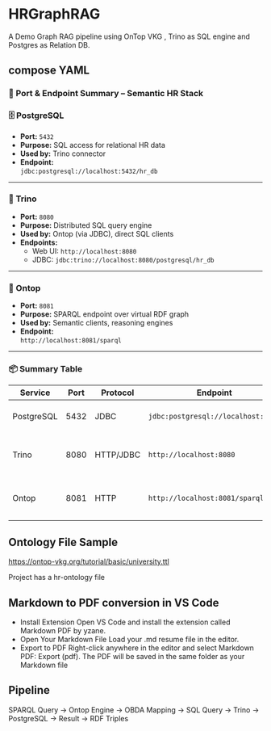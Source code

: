 # HRGraphRAG
A Demo Graph RAG pipeline using OnTop VKG , Trino as SQL engine and Postgres as Relation DB.

## compose YAML
### 🔌 Port & Endpoint Summary – Semantic HR Stack

### 🗄️ PostgreSQL

- **Port:** `5432`  
- **Purpose:** SQL access for relational HR data  
- **Used by:** Trino connector  
- **Endpoint:**  
  `jdbc:postgresql://localhost:5432/hr_db`

---

### 🚀 Trino

- **Port:** `8080`  
- **Purpose:** Distributed SQL query engine  
- **Used by:** Ontop (via JDBC), direct SQL clients  
- **Endpoints:**  
  - Web UI: `http://localhost:8080`  
  - JDBC: `jdbc:trino://localhost:8080/postgresql/hr_db`

---

### 🧠 Ontop

- **Port:** `8081`  
- **Purpose:** SPARQL endpoint over virtual RDF graph  
- **Used by:** Semantic clients, reasoning engines  
- **Endpoint:**  
  `http://localhost:8081/sparql`

---

### 📦 Summary Table

| Service     | Port  | Protocol | Endpoint                            | Purpose                          |
|-------------|-------|----------|-------------------------------------|----------------------------------|
| PostgreSQL  | 5432  | JDBC     | `jdbc:postgresql://localhost:5432` | Relational data storage          |
| Trino       | 8080  | HTTP/JDBC| `http://localhost:8080`            | SQL federation & query engine    |
| Ontop       | 8081  | HTTP     | `http://localhost:8081/sparql`     | SPARQL over ontology + OBDA      |

## Ontology File Sample
https://ontop-vkg.org/tutorial/basic/university.ttl

Project has a hr-ontology file

## Markdown to PDF conversion in VS Code
- Install Extension
Open VS Code and install the extension called Markdown PDF by yzane.
- Open Your Markdown File
Load your .md resume file in the editor.
- Export to PDF
Right-click anywhere in the editor and select Markdown PDF: Export (pdf).
The PDF will be saved in the same folder as your Markdown file

## Pipeline
SPARQL Query → Ontop Engine → OBDA Mapping → SQL Query → Trino → PostgreSQL → Result → RDF Triples




